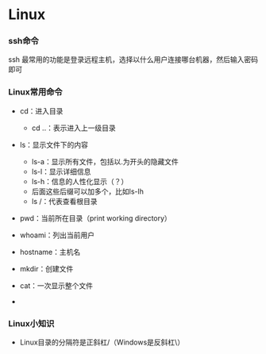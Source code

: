 # Linux 

### ssh命令

ssh 最常用的功能是登录远程主机，选择以什么用户连接哪台机器，然后输入密码即可

### Linux常用命令

- cd：进入目录
  - cd ..：表示进入上一级目录 
- ls：显示文件下的内容
  - ls-a：显示所有文件，包括以.为开头的隐藏文件
  - ls-l：显示详细信息
  - ls-h：信息的人性化显示（？）
  - 后面这些后缀可以加多个，比如ls-lh
  - ls /：代表查看根目录

- pwd：当前所在目录（print working directory）
- whoami：列出当前用户
- hostname：主机名
- mkdir：创建文件
- cat：一次显示整个文件
- 


### Linux小知识

- Linux目录的分隔符是正斜杠/（Windows是反斜杠\）
